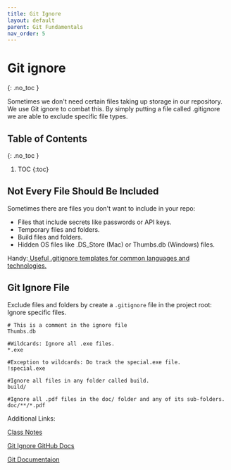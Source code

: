```yaml
---
title: Git Ignore
layout: default
parent: Git Fundamentals 
nav_order: 5
---
```

<!-- prettier-ignore-start -->
# Git ignore
{: .no_toc }

Sometimes we don't need certain files taking up storage in our repository. We use Git ignore to combat this. By simply putting a file called .gitignore we are able to exclude specific file types. 

## Table of Contents
{: .no_toc }

1. TOC
{:toc}

<!-- prettier-ignore-end -->
## Not Every File Should Be Included
Sometimes there are files you don't want to include in your repo:
- Files that include secrets like passwords or API keys.
- Temporary files and folders.
- Build files and folders.
- Hidden OS files like .DS_Store (Mac) or Thumbs.db (Windows) files.

Handy:[ Useful .gitignore templates for common languages and technologies.](https://github.com/github/gitignore) 

## Git Ignore File
Exclude files and folders by create a ``.gitignore`` file in the project root:
Ignore specific files.
```
# This is a comment in the ignore file
Thumbs.db

#Wildcards: Ignore all .exe files.
*.exe

#Exception to wildcards: Do track the special.exe file.
!special.exe

#Ignore all files in any folder called build.
build/

#Ignore all .pdf files in the doc/ folder and any of its sub-folders.
doc/**/*.pdf
```


Additional Links: 

[Class Notes](https://learn.rrc.ca/d2l/le/content/645955/viewContent/10531988/View)

[Git Ignore GitHub Docs](https://docs.github.com/en/get-started/git-basics/ignoring-files)

[Git Documentaion](https://git-scm.com/docs/gitignore)
